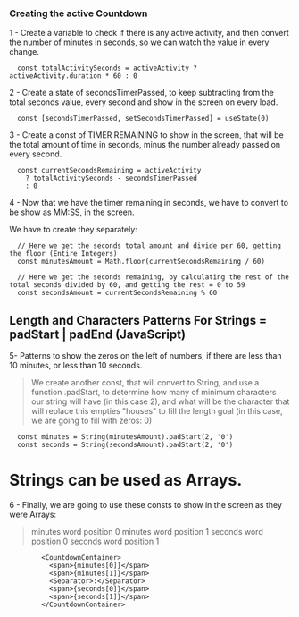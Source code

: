 ### Creating the active Countdown

1 - Create a variable to check if there is any active activity, and then convert the number of minutes in seconds, so we can watch the value in every change.

```tsx
  const totalActivitySeconds = activeActivity ? activeActivity.duration * 60 : 0
```


2 - Create a state of secondsTimerPassed, to keep subtracting from the total seconds value, every second and show in the screen on every load.

```tsx
  const [secondsTimerPassed, setSecondsTimerPassed] = useState(0)
```

3 - Create a const of TIMER REMAINING to show in the screen, that will be the total amount of time in seconds, minus the number already passed on every second.

```tsx
  const currentSecondsRemaining = activeActivity
    ? totalActivitySeconds - secondsTimerPassed
    : 0
```

4 - Now that we have the timer remaining in seconds, we have to convert to be show as MM:SS, in the screen.

We have to create they separately:

```tsx
  // Here we get the seconds total amount and divide per 60, getting the floor (Entire Integers)
  const minutesAmount = Math.floor(currentSecondsRemaining / 60)

  // Here we get the seconds remaining, by calculating the rest of the total seconds divided by 60, and getting the rest = 0 to 59
  const secondsAmount = currentSecondsRemaining % 60
```

## Length and Characters Patterns For Strings = padStart | padEnd (JavaScript)

5- Patterns to show the zeros on the left of numbers, if there are less than 10 minutes, or less than 10 seconds.

> We create another const, that will convert to String, and use a function .padStart, to determine how many of minimum characters our string will have (in this case 2), and what will be the character that will replace this empties "houses" to fill the length goal (in this case, we are going to fill with zeros: 0)
```tsx
  const minutes = String(minutesAmount).padStart(2, '0')
  const seconds = String(secondsAmount).padStart(2, '0')
```


# Strings can be used as Arrays.

6 - Finally, we are going to use these consts to show in the screen as they were Arrays:

> minutes word position 0
> minutes word position 1
> seconds word position 0
> seconds word position 1
```tsx
        <CountdownContainer>
          <span>{minutes[0]}</span>
          <span>{minutes[1]}</span>
          <Separator>:</Separator>
          <span>{seconds[0]}</span>
          <span>{seconds[1]}</span>
        </CountdownContainer>
```